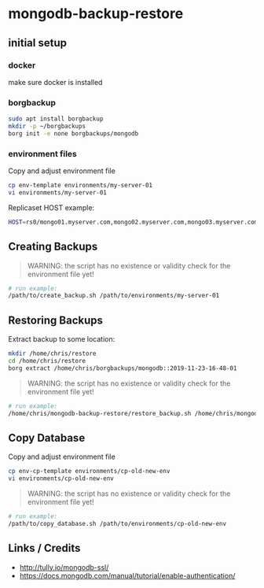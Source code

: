 # mongodb-backup-restore

## initial setup

### docker

make sure docker is installed

### borgbackup

```bash
sudo apt install borgbackup
mkdir -p ~/borgbackups
borg init -e none borgbackups/mongodb
```

### environment files

Copy and adjust environment file

```bash
cp env-template environments/my-server-01
vi environments/my-server-01
```

Replicaset HOST example:

```bash
HOST=rs0/mongo01.myserver.com,mongo02.myserver.com,mongo03.myserver.com
```

## Creating Backups

> WARNING: the script has no existence or validity check for the environment file yet!

```bash
# run example:
/path/to/create_backup.sh /path/to/environments/my-server-01
```

## Restoring Backups

Extract backup to some location:

```bash
mkdir /home/chris/restore
cd /home/chris/restore
borg extract /home/chris/borgbackups/mongodb::2019-11-23-16-48-01
```

> WARNING: the script has no existence or validity check for the environment file yet!

```bash
# run example:
/home/chris/mongodb-backup-restore/restore_backup.sh /home/chris/mongodb-backup-restore/environments/my-server-01
```


## Copy Database


Copy and adjust environment file

```bash
cp env-cp-template environments/cp-old-new-env
vi environments/cp-old-new-env
```

> WARNING: the script has no existence or validity check for the environment file yet!

```bash
# run example:
/path/to/copy_database.sh /path/to/environments/cp-old-new-env
```

## Links / Credits

- http://tully.io/mongodb-ssl/
- https://docs.mongodb.com/manual/tutorial/enable-authentication/
